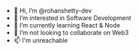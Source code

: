 - 👋 Hi, I’m @rohanshetty-dev
- 👀 I’m interested in Software Development
- 🌱 I’m currently learning React & Node
- 💞️ I’m not looking to collaborate on Web3
- 📫 I'm unreachable

<!---
rohanshetty-dev/rohanshetty-dev is a ✨ special ✨ repository because its `README.md` (this file) appears on your GitHub profile.
You can click the Preview link to take a look at your changes.
--->
